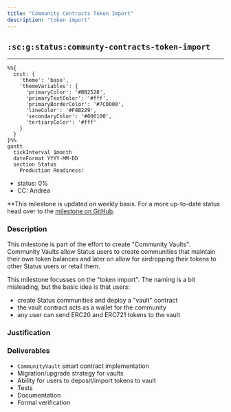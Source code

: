```yaml
---
title: "Community Contracts Token Import"
description: "token import"
---
```

## `:sc:g:status:communty-contracts-token-import`
---

```mermaid
%%{ 
  init: { 
    'theme': 'base', 
    'themeVariables': { 
      'primaryColor': '#BB2528', 
      'primaryTextColor': '#fff', 
      'primaryBorderColor': '#7C0000', 
      'lineColor': '#F8B229', 
      'secondaryColor': '#006100', 
      'tertiaryColor': '#fff' 
    } 
  } 
}%%
gantt
  tickInterval 1month
  dateFormat YYYY-MM-DD 
  section Status
    Production Readiness:
```

- status: 0%
- CC: Andrea

**This milestone is updated on weekly basis. For a more up-to-date status head over to the [milestone on GitHub](https://github.com/status-im/communities-contracts/milestone/1).

### Description

This milestone is part of the effort to create "Community Vaults".
Community Vaults allow Status users to create communities that maintain their own token balances and later on allow for airdropping their tokens to other Status users or retail them.

This milestone focusses on the "token import".
The naming is a bit misleading, but the basic idea is that users:

- create Status communities and deploy a "vault" contract
- the vault contract acts as a wallet for the community
- any user can send ERC20 and ERC721 tokens to the vault

### Justification


### Deliverables

- `CommunityVault` smart contract implementation
- Migration/upgrade strategy for vaults
- Ability for users to deposit/import tokens to vault
- Tests
- Documentation
- Formal verification



